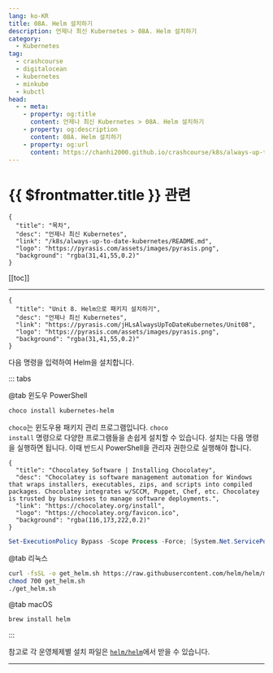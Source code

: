 ```yaml
---
lang: ko-KR
title: 08A. Helm 설치하기
description: 언제나 최신 Kubernetes > 08A. Helm 설치하기
category:
  - Kubernetes
tag:
  - crashcourse
  - digitalocean
  - kubernetes
  - minkube
  - kubctl
head:
  - - meta:
    - property: og:title
      content: 언제나 최신 Kubernetes > 08A. Helm 설치하기
    - property: og:description
      content: 08A. Helm 설치하기
    - property: og:url
      content: https://chanhi2000.github.io/crashcourse/k8s/always-up-to-date-kubernetes/08A.html
---
```


# {{ $frontmatter.title }} 관련

```component VPCard
{
  "title": "목차",
  "desc": "언제나 최신 Kubernetes",
  "link": "/k8s/always-up-to-date-kubernetes/README.md",
  "logo": "https://pyrasis.com/assets/images/pyrasis.png",
  "background": "rgba(31,41,55,0.2)"
}
```

[[toc]]

---

```component VPCard
{
  "title": "Unit 8. Helm으로 패키지 설치하기",
  "desc": "언제나 최신 Kubernetes",
  "link": "https://pyrasis.com/jHLsAlwaysUpToDateKubernetes/Unit08",
  "logo": "https://pyrasis.com/assets/images/pyrasis.png",
  "background": "rgba(31,41,55,0.2)"
}
```

다음 명령을 입력하여 Helm을 설치합니다.

::: tabs

@tab <FontIcon icon="iconfont icon-powershell"/>윈도우 PowerShell 

```powershell
choco install kubernetes-helm
```

`choco`는 윈도우용 패키지 관리 프로그램입니다. <code>choco install</code> 명령으로 다양한 프로그램들을 손쉽게 설치할 수 있습니다.
설치는 다음 명령을 실행하면 됩니다. 이때 반드시 PowerShell을 관리자 권한으로 실행해야 합니다.

```component VPCard
{
  "title": "Chocolatey Software | Installing Chocolatey",
  "desc": "Chocolatey is software management automation for Windows that wraps installers, executables, zips, and scripts into compiled packages. Chocolatey integrates w/SCCM, Puppet, Chef, etc. Chocolatey is trusted by businesses to manage software deployments.",
  "link": "https://chocolatey.org/install",
  "logo": "https://chocolatey.org/favicon.ico",
  "background": "rgba(116,173,222,0.2)"
}
```

```powershell
Set-ExecutionPolicy Bypass -Scope Process -Force; [System.Net.ServicePointManager]::SecurityProtocol = [System.Net.ServicePointManager]::SecurityProtocol -bor 3072; iex ((New-Object System.Net.WebClient).DownloadString('https://community.chocolatey.org/install.ps1'))
```

@tab <FontIcon icon="fa-brands fa-linux"/>리눅스

```sh
curl -fsSL -o get_helm.sh https://raw.githubusercontent.com/helm/helm/main/scripts/get-helm-3
chmod 700 get_helm.sh
./get_helm.sh
```

@tab <FontIcon icon="iconfont icon-macos"/>macOS

```sh
brew install helm
```

:::

참고로 각 운영체제별 설치 파일은 [<FontIcon icon="iconfont icon-github"/>`helm/helm`](https://github.com/helm/helm/releases)에서 받을 수 있습니다.

---

<TagLinks />